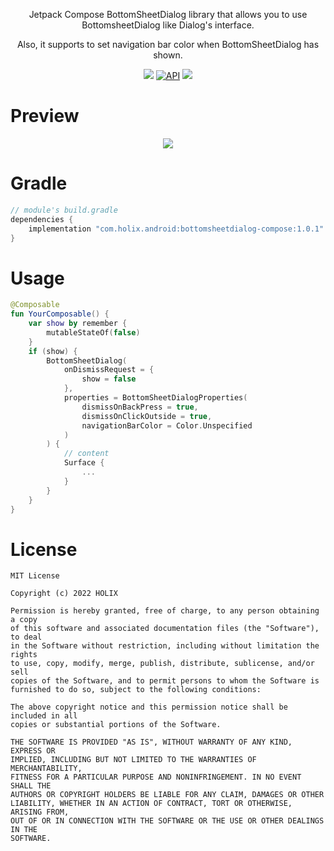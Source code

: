<p align="center">Jetpack Compose BottomSheetDialog library that allows you to use BottomsheetDialog like Dialog's interface.</p>
<p align="center"> Also, it supports to set navigation bar color when BottomSheetDialog has shown.</p>
<p align="center">
  <a href="https://github.com/holixfactory/bottomsheetdialog-compose/actions"><img src="https://github.com/holixfactory/bottomsheetdialog-compose/workflows/Publish/badge.svg" /></a>
  <a href="https://android-arsenal.com/api?level=21"><img alt="API" src="https://img.shields.io/badge/API-21%2B-brightgreen.svg?style=flat"/></a>
  <a href="https://github.com/holixfactory/bottomsheetdialog-compose/releases"><img src="https://img.shields.io/github/v/release/holixfactory/bottomsheetdialog-compose" /></a>
</p>

# Preview
<p align="center">
  <img src="https://user-images.githubusercontent.com/7759511/176542504-8267c132-75b8-433f-b0bd-850fa8242377.png">
</p>

# Gradle
```gradle
// module's build.gradle
dependencies {
    implementation "com.holix.android:bottomsheetdialog-compose:1.0.1"
}
```
# Usage
```kotlin
@Composable
fun YourComposable() {
    var show by remember {
        mutableStateOf(false)
    }
    if (show) {
        BottomSheetDialog(
            onDismissRequest = {
                show = false
            },
            properties = BottomSheetDialogProperties(
                dismissOnBackPress = true,
                dismissOnClickOutside = true,
                navigationBarColor = Color.Unspecified
            )
        ) {
            // content
            Surface {
                ...
            }
        }
    }
}

```

# License
```
MIT License

Copyright (c) 2022 HOLIX

Permission is hereby granted, free of charge, to any person obtaining a copy
of this software and associated documentation files (the "Software"), to deal
in the Software without restriction, including without limitation the rights
to use, copy, modify, merge, publish, distribute, sublicense, and/or sell
copies of the Software, and to permit persons to whom the Software is
furnished to do so, subject to the following conditions:

The above copyright notice and this permission notice shall be included in all
copies or substantial portions of the Software.

THE SOFTWARE IS PROVIDED "AS IS", WITHOUT WARRANTY OF ANY KIND, EXPRESS OR
IMPLIED, INCLUDING BUT NOT LIMITED TO THE WARRANTIES OF MERCHANTABILITY,
FITNESS FOR A PARTICULAR PURPOSE AND NONINFRINGEMENT. IN NO EVENT SHALL THE
AUTHORS OR COPYRIGHT HOLDERS BE LIABLE FOR ANY CLAIM, DAMAGES OR OTHER
LIABILITY, WHETHER IN AN ACTION OF CONTRACT, TORT OR OTHERWISE, ARISING FROM,
OUT OF OR IN CONNECTION WITH THE SOFTWARE OR THE USE OR OTHER DEALINGS IN THE
SOFTWARE.
```
